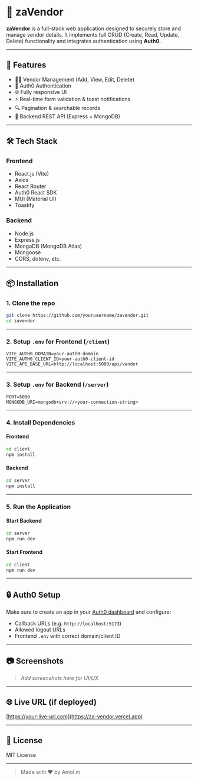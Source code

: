 # 🧾 zaVendor

**zaVendor** is a full-stack web application designed to securely store and manage vendor details. It implements full CRUD (Create, Read, Update, Delete) functionality and integrates authentication using **Auth0**.

---

## 🚀 Features

- 🧑‍💼 Vendor Management (Add, View, Edit, Delete)
- 🔐 Auth0 Authentication
- 🌐 Fully responsive UI
- ⚡ Real-time form validation & toast notifications
- 🔍 Pagination & searchable records
- 🔄 Backend REST API (Express + MongoDB)

---

## 🛠️ Tech Stack

### Frontend
- React.js (Vite)
- Axios
- React Router
- Auth0 React SDK
- MUI (Material UI)
- Toastify

### Backend
- Node.js
- Express.js
- MongoDB (MongoDB Atlas)
- Mongoose
- CORS, dotenv, etc.

---

## 📦 Installation

### 1. Clone the repo

```bash
git clone https://github.com/yourusername/zavendor.git
cd zavendor
```

---

### 2. Setup `.env` for Frontend (`/client`)

```env
VITE_AUTH0_DOMAIN=your-auth0-domain
VITE_AUTH0_CLIENT_ID=your-auth0-client-id
VITE_API_BASE_URL=http://localhost:5000/api/vendor
```

---

### 3. Setup `.env` for Backend (`/server`)

```env
PORT=5000
MONGODB_URI=mongodb+srv://<your-connection-string>
```

---

### 4. Install Dependencies

#### Frontend

```bash
cd client
npm install
```

#### Backend

```bash
cd server
npm install
```

---

### 5. Run the Application

#### Start Backend

```bash
cd server
npm run dev
```

#### Start Frontend

```bash
cd client
npm run dev
```

---

## 🔒 Auth0 Setup

Make sure to create an app in your [Auth0 dashboard](https://auth0.com/) and configure:

- Callback URLs (e.g. `http://localhost:5173`)
- Allowed logout URLs
- Frontend `.env` with correct domain/client ID

---

## 📷 Screenshots

> _Add screenshots here for UI/UX_

---

## 🌐 Live URL (if deployed)

[https://your-live-url.com](https://za-vendor.vercel.app)

---

## 📄 License

MIT License

---

> Made with ❤️ by Amol.m
